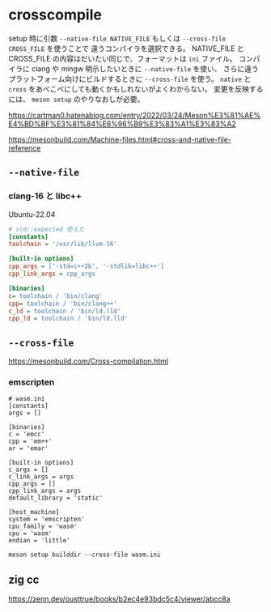 # crosscompile

setup 時に引数 `--native-file NATIVE_FILE` もしくは `--cross-file CROSS_FILE` を使うことで
違うコンパイラを選択できる。
NATIVE_FILE と CROSS_FILE の内容はだいたい同じで、フォーマットは `ini` ファイル。
コンパイラに clang や mingw 明示したいときに `--native-file` を使い、
さらに違うプラットフォーム向けにビルドするときに `--cross-file` を使う。
`native` と　`cross` をあべこべにしても動くかもしれないがよくわからない。 
変更を反映するには、 `meson setup` のやりなおしが必要。

https://cartman0.hatenablog.com/entry/2022/03/24/Meson%E3%81%AE%E4%BD%BF%E3%81%84%E6%96%B9%E3%83%A1%E3%83%A2

https://mesonbuild.com/Machine-files.html#cross-and-native-file-reference

## `--native-file`

### clang-16 と libc++

Ubuntu-22.04

```ini
# std::expected 使えた
[constants]
toolchain = '/usr/lib/llvm-16'

[built-in options]
cpp_args = ['-std=c++2b', '-stdlib=libc++']
cpp_link_args = cpp_args

[binaries]
c= toolchain / 'bin/clang'
cpp= toolchain / 'bin/clang++'
c_ld = toolchain / 'bin/ld.lld'
cpp_ld = toolchain / 'bin/ld.lld'
```

## `--cross-file`

https://mesonbuild.com/Cross-compilation.html

### emscripten

```
# wasm.ini
[constants]
args = []

[binaries]
c = 'emcc'
cpp = 'em++'
ar = 'emar'

[built-in options]
c_args = []
c_link_args = args
cpp_args = []
cpp_link_args = args
default_library = 'static'

[host_machine]
system = 'emscripten'
cpu_family = 'wasm'
cpu = 'wasm'
endian = 'little'
```

```
meson setup builddir --cross-file wasm.ini
```

## zig cc

https://zenn.dev/ousttrue/books/b2ec4e93bdc5c4/viewer/abcc8a

